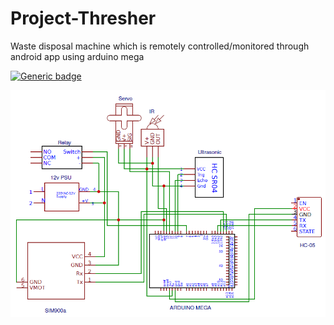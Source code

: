 # Project-Thresher

Waste disposal machine which is remotely controlled/monitored through android app using arduino mega

[![Generic badge](https://img.shields.io/badge/<SUBJECT>-<STATUS>-<COLOR>.svg)](https://shields.io/)

![alt text](https://github.com/altaiirdesmond/Project-Thresher/blob/master/schem/Schematic.PNG)
